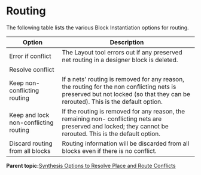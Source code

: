 # Routing

The following table lists the various Block Instantiation options for routing.

|Option|Description|
|------|-----------|
|Error if conflict|The Layout tool errors out if any preserved net routing in a designer block is deleted.|
|Resolve conflict|
|Keep non-conflicting routing|If a nets' routing is removed for any reason, the routing for the non conflicting nets is preserved but not locked \(so that they can be rerouted\). This is the default option.|
|Keep and lock non-conflicting routing|If the routing is removed for any reason, the remaining non- conflicting nets are preserved and locked; they cannot be rerouted. This is the default option.|
|Discard routing from all blocks|Routing information will be discarded from all blocks even if there is no conflict.|

**Parent topic:**[Synthesis Options to Resolve Place and Route Conflicts](GUID-D8FE4107-A31F-4304-9708-B10FFE7D3327.md)

